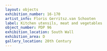 ```yaml
---
layout: objects
exhibition_number: 16-170
artist_info: Floris Gerritsz.van Schooten
label: Kitchen utensils, meat and vegetables
object_number: PDP 96
exhibition_location: South Wall
exhibition_area: D
gallery_location: 20th Century
---
```

